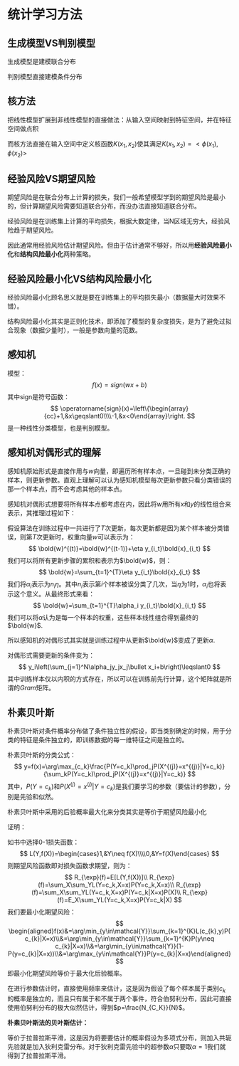 # 统计学习方法

## 生成模型VS判别模型

生成模型是建模联合分布

判别模型直接建模条件分布

## 核方法

把线性模型扩展到非线性模型的直接做法：从输入空间映射到特征空间，并在特征空间做点积

而核方法直接在输入空间中定义核函数$K(x_1, x_2)$使其满足$K(x_1,x_2)=<\phi(x_1),\phi(x_2)>$

## 经验风险VS期望风险

期望风险是在联合分布上计算的损失，我们一般希望模型学到的期望风险是最小的，但计算期望风险需要知道联合分布，而没办法直接知道联合分布。

经验风险是在训练集上计算的平均损失，根据大数定律，当N区域无穷大，经验风险趋于期望风险。

因此通常用经验风险估计期望风险。但由于估计通常不够好，所以用**经验风险最小化**和**结构风险最小化**两种策略。

## 经验风险最小化VS结构风险最小化

经验风险最小化顾名思义就是要在训练集上的平均损失最小（数据量大时效果不错）。

结构风险最小化其实是正则化技术，即添加了模型的复杂度损失，是为了避免过拟合现象（数据少量时），一般是参数向量的范数。

## 感知机

模型：
$$
f(x)=sign(wx+b)
$$
其中sign是符号函数：
$$
\operatorname{sign}(x)=\left\{\begin{array}{cc}+1,&x\geqslant0\\\\-1,&x<0\end{array}\right.
$$
是一种线性分类模型，也是判别模型。

## 感知机对偶形式的理解

感知机原始形式是直接作用与$w$向量，即遍历所有样本点，一旦碰到未分类正确的样本，则更新参数。直观上理解可以认为感知机模型每次更新参数只看分类错误的那一个样本点，而不会考虑其他的样本点。

感知机对偶形式想要将所有样本点都考虑在内，因此将$w$用所有$x$和$y$的线性组合来表示，其推理过程如下：

假设算法在训练过程中一共进行了$T$次更新，每次更新都是因为某个样本被分类错误，则第$T$次更新时，权重向量$w$可以表示为：
$$
\bold{w}^{(t)}=\bold{w}^{(t-1)}+\eta y_{i_t}\bold{x}_{i_t}
$$
我们可以将所有更新步骤的累积和表示为$\bold{w}$，则：
$$
\bold{w}=\sum_{t=1}^{T}\eta y_{i_t}\bold{x}_{i_t}
$$
我们将$\alpha_i$表示为$n_i\eta$。其中$n_i$表示第$i$个样本被误分类了几次，当$\eta$为1时，$\alpha_i$也将表示这个意义。从最终形式来看：
$$
\bold{w}=\sum_{t=1}^{T}\alpha_i y_{i_t}\bold{x}_{i_t}
$$
我们可以将$\alpha$认为是每一个样本的权重，这些样本线性组合得到最终的$\bold{w}$.

所以感知机的对偶形式其实就是训练过程中从更新$\bold{w}$变成了更新$\alpha$.

对偶形式需要更新的条件变为：
$$
y_i\left(\sum_{j=1}^N\alpha_jy_jx_j\bullet x_i+b\right)\leqslant0
$$
其中训练样本仅以内积的方式存在，所以可以在训练前先行计算，这个矩阵就是所谓的$Gram$矩阵。

## 朴素贝叶斯

朴素贝叶斯对条件概率分布做了条件独立性的假设，即当类别确定的时候，用于分类的特征是条件独立的，即训练数据的每一维特征之间是独立的。

朴素贝叶斯的分类公式：
$$
y=f(x)=\arg\max_{c_k}\frac{P(Y=c_k)\prod_jP(X^{(j)}=x^{(j)}|Y=c_k)}{\sum_kP(Y=c_k)\prod_jP(X^{(j)}=x^{(j)}|Y=c_k)}
$$
其中，$P(Y=c_k)$和$P(X^{(j)}=x^{(j)}|Y=c_k)$是我们要学习的参数（要估计的参数），分别是先验和似然。

朴素贝叶斯中采用的后验概率最大化来分类其实是等价于期望风险最小化

证明：

如书中选择0-1损失函数：
$$
L(Y,f(X))=\begin{cases}1,&Y\neq f(X)\\\\0,&Y=f(X)\end{cases}
$$
则期望风险函数即对损失函数求期望，则为：
$$
R_{\exp}(f)=E[L(Y,f(X))]\\
R_{\exp}(f)=\sum_X\sum_YL(Y=c_k,X=x)P(Y=c_k,X=x)\\
R_{\exp}(f)=\sum_X\sum_YL(Y=c_k,X=x)P(Y=c_k|X=x)P(X)\\
R_{\exp}(f)=E_X\sum_YL(Y=c_k,X=x)P(Y=c_k|X)
$$
我们要最小化期望风险：
$$
\begin{aligned}f(x)&=\arg\min_{y\in\mathcal{Y}}\sum_{k=1}^{K}L(c_{k},y)P(c_{k}|X=x)\\&=\arg\min_{y\in\mathcal{Y}}\sum_{k=1}^{K}P(y\neq c_{k}|X=x)\\&=\arg\min_{y\in\mathcal{Y}}(1-P(y=c_{k}|X=x))\\&=\arg\max_{y\in\mathcal{Y}}P(y=c_{k}|X=x)\end{aligned}
$$
即最小化期望风险等价于最大化后验概率。

在进行参数估计时，直接使用频率来估计，这是因为假设了每个样本属于类别$c_k$的概率是独立的，而且只有属于和不属于两个事件，符合伯努利分布，因此可直接使用伯努利分布的极大似然估计，得到$p=\frac{N_{C_K}}{N}$。

**朴素贝叶斯法的贝叶斯估计：**

等价于拉普拉斯平滑，这是因为将要要估计的概率假设为多项式分布，则加入共轭先验就是加入狄利克雷分布。对于狄利克雷先验中的超参数$\alpha$只要取$\alpha=1$我们就得到了拉普拉斯平滑。

